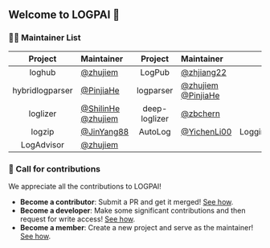 
## Welcome to LOGPAI 👋

### 👩‍💻 Maintainer List

| Project | Maintainer | Project | Maintainer | Project | Maintainer | 
|:------:|:--------| :------:|:--------| :------:|:--------|
| loghub  | [@zhujiem](https://github.com/zhujiem)  | LogPub  | [@zhjiang22](https://github.com/zhjiang22) | bughub | [@zhujiem](https://github.com/zhujiem)   | 
| hybridlogparser  | [@PinjiaHe](https://github.com/PinjiaHe) | logparser | [@zhujiem](https://github.com/zhujiem) [@PinjiaHe](https://github.com/PinjiaHe) |  Drain3  | [@davidohana](https://github.com/davidohana) |
| loglizer  | [@ShilinHe](https://github.com/ShilinHe) [@zhujiem](https://github.com/zhujiem) | deep-loglizer | [@zbchern](https://github.com/zbchern)  | Log3C   | [@ShilinHe](https://github.com/ShilinHe)  |
| logzip  |  [@JinYang88](https://github.com/JinYang88)  | AutoLog  | [@YichenLi00](https://github.com/YichenLi00) | LoggingDescriptions | [@PinjiaHe](https://github.com/PinjiaHe) |
| LogAdvisor | [@zhujiem](https://github.com/zhujiem) | | | | 

### 🌈 Call for contributions

We appreciate all the contributions to LOGPAI!
+ **Become a contributor**: Submit a PR and get it merged! [See how](https://github.com/orgs/logpai/discussions/1).
+ **Become a developer**: Make some significant contributions and then request for write access! [See how](https://github.com/orgs/logpai/discussions/2).
+ **Become a member**: Create a new project and serve as the maintainer! [See how](https://github.com/orgs/logpai/discussions/3).
  
